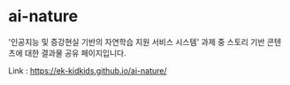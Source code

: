 # ai-nature
'인공지능 및 증강현실 기반의 자연학습 지원 서비스 시스템' 과제 중 스토리 기반 콘텐츠에 대한 결과물 공유 페이지입니다. 

Link : https://ek-kidkids.github.io/ai-nature/
